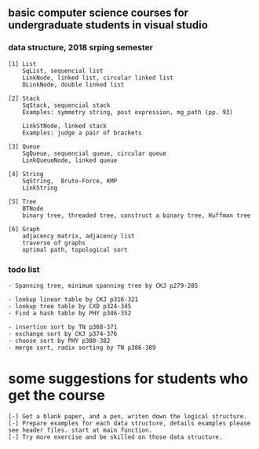 ## basic computer science courses for undergraduate students in visual studio

### data structure, 2018 srping semester
	[1] List
		SqList, sequencial list
		LinkNode, linked list, circular linked list
		DLinkNode, double linked list

	[2] Stack
		SqStack, sequencial stack
		Examples: symmetry string, post expression, mg_path (pp. 93)

		LinkStNode, linked stack
		Examples: judge a pair of brackets

	[3] Queue
		SqQueue, sequencial queue, circular queue
		LinkQueueNode, linked queue

	[4] String
	    SqString,  Brute-Force, KMP
		LinkString

	[5] Tree
		BTNode
		binary tree, threaded tree, construct a binary tree, Huffman tree

	[6] Graph
	    adjacency matrix, adjacency list
		traverse of graphs
		optimal path, topological sort
	



### todo list
	
	- Spanning tree, minimum spanning tree by CKJ p279-285

	- lookup linear table by CKJ p316-321
	- lookup tree table by CXD p324-345
	- Find a hash table by PHY p346-352

	- insertion sort by TN p368-371
	- exchange sort by CKJ p374-376
	- choose sort by PHY p380-382
	- merge sort, radix sorting by TN p386-389


# some suggestions for students who get the course
	[-] Get a blank paper, and a pen, writen down the logical structure.
	[-] Prepare examples for each data structure, details examples please see header files. start at main function.
	[-] Try more exercise and be skilled on those data structure.
